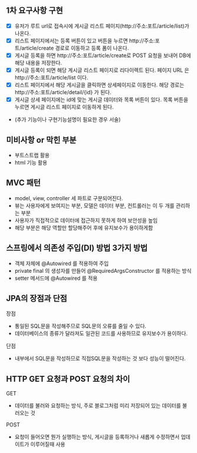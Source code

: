 ## 1차 요구사항 구현
- [x] 유저가 루트 url로 접속시에 게시글 리스트 페이지(http://주소:포트/article/list)가 나온다.
- [x] 리스트 페이지에서는 등록 버튼이 있고 버튼을 누르면 http://주소:포트/article/create 경로로 이동하고 등록 폼이 나온다.
- [x] 게시글 등록을 하면 http://주소:포트/article/create로 POST 요청을 보내어 DB에 해당 내용을 저장한다.
- [x] 게시글 등록이 되면 해당 게시글 리스트 페이지로 리다이렉트 된다. 페이지 URL 은 http://주소:포트/article/list 이다.
- [x] 리스트 페이지에서 해당 게시글을 클릭하면 상세페이지로 이동한다. 해당 경로는 http://주소:포트/article/detail/{id} 가 된다.
- [x] 게시글 상세 페이지에는 id에 맞는 게시글 데이터와 목록 버튼이 있다. 목록 버튼을 누르면 게시글 리스트 페이지로 이동하게 된다.

- (추가 기능이나 구현기능설명이 필요한 경우 서술)

## 미비사항 or 막힌 부분
- 부트스트랩 활용 
- html 기능 활용

## MVC 패턴
- model, view, controller 세 파트로 구분되어진다.
- 뷰는 사용자에게 보여지는 부분, 모델은 데이터 부분, 컨트롤러는 이 두 개를 관리하는 부분
- 사용자가 직접적으로 데이터에 접근하지 못하게 하여 보안성을 높임
- 해당 부분은 해당 역할만 할당해주어 후에 유지보수가 용이하게함

## 스프링에서 의존성 주입(DI) 방법 3가지 방법
- 객체 자체에 @Autowired 를 적용하여 주입
- private final 의 생성자를 만들어 @RequiredArgsConstructor 를 적용하는 방식
- setter 메서드에 @Autowired 를 적용

## JPA의 장점과 단점
장점
- 통일된 SQL문을 작성해주므로 SQL문의 오류를 줄일 수 있다.
- 데이터베이스의 종류가 달라져도 일관된 코드를 사용하므로 유지보수가 용이하다. <br>

단점
- 내부에서 SQL문을 작성하므로 직접SQL문을 작성하는 것 보다 성능이 떨어진다.
## HTTP GET 요청과 POST 요청의 차이
GET
- 데이터를 불러와 요청하는 방식, 주로 블로그처럼 미리 저장되어 있는 데이터를 불러오는 것<br>

POST
- 요청이 들어오면 뭔가 실행하는 방식, 게시글을 등록하거나 새롭게 수정하면서 업데이트가 이루어질때 사용